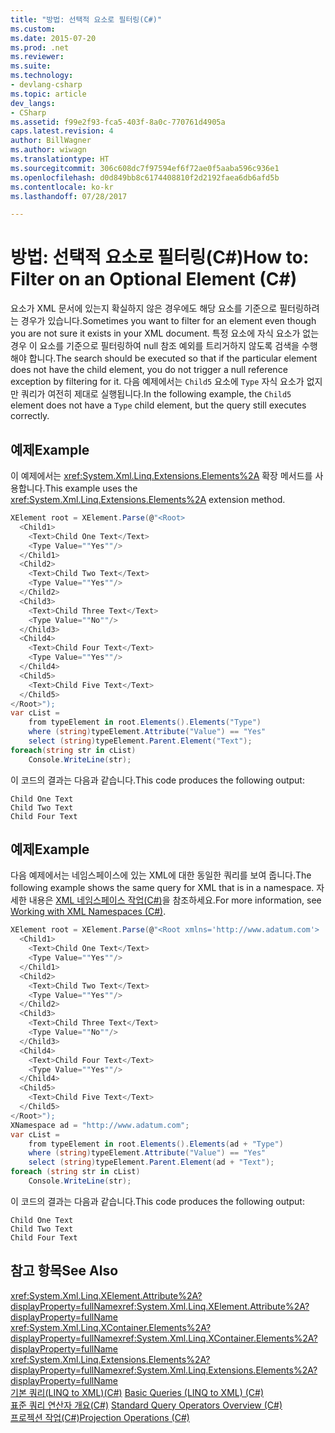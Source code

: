 ```yaml
---
title: "방법: 선택적 요소로 필터링(C#)"
ms.custom: 
ms.date: 2015-07-20
ms.prod: .net
ms.reviewer: 
ms.suite: 
ms.technology:
- devlang-csharp
ms.topic: article
dev_langs:
- CSharp
ms.assetid: f99e2f93-fca5-403f-8a0c-770761d4905a
caps.latest.revision: 4
author: BillWagner
ms.author: wiwagn
ms.translationtype: HT
ms.sourcegitcommit: 306c608dc7f97594ef6f72ae0f5aaba596c936e1
ms.openlocfilehash: d0d849bb8c6174408810f2d2192faea6db6afd5b
ms.contentlocale: ko-kr
ms.lasthandoff: 07/28/2017

---
```

# <a name="how-to-filter-on-an-optional-element-c"></a><span data-ttu-id="86336-102">방법: 선택적 요소로 필터링(C#)</span><span class="sxs-lookup"><span data-stu-id="86336-102">How to: Filter on an Optional Element (C#)</span></span>
<span data-ttu-id="86336-103">요소가 XML 문서에 있는지 확실하지 않은 경우에도 해당 요소를 기준으로 필터링하려는 경우가 있습니다.</span><span class="sxs-lookup"><span data-stu-id="86336-103">Sometimes you want to filter for an element even though you are not sure it exists in your XML document.</span></span> <span data-ttu-id="86336-104">특정 요소에 자식 요소가 없는 경우 이 요소를 기준으로 필터링하여 null 참조 예외를 트리거하지 않도록 검색을 수행해야 합니다.</span><span class="sxs-lookup"><span data-stu-id="86336-104">The search should be executed so that if the particular element does not have the child element, you do not trigger a null reference exception by filtering for it.</span></span> <span data-ttu-id="86336-105">다음 예제에서는 `Child5` 요소에 `Type` 자식 요소가 없지만 쿼리가 여전히 제대로 실행됩니다.</span><span class="sxs-lookup"><span data-stu-id="86336-105">In the following example, the `Child5` element does not have a `Type` child element, but the query still executes correctly.</span></span>  
  
## <a name="example"></a><span data-ttu-id="86336-106">예제</span><span class="sxs-lookup"><span data-stu-id="86336-106">Example</span></span>  
 <span data-ttu-id="86336-107">이 예제에서는 <xref:System.Xml.Linq.Extensions.Elements%2A> 확장 메서드를 사용합니다.</span><span class="sxs-lookup"><span data-stu-id="86336-107">This example uses the <xref:System.Xml.Linq.Extensions.Elements%2A> extension method.</span></span>  
  
```csharp  
XElement root = XElement.Parse(@"<Root>  
  <Child1>  
    <Text>Child One Text</Text>  
    <Type Value=""Yes""/>  
  </Child1>  
  <Child2>  
    <Text>Child Two Text</Text>  
    <Type Value=""Yes""/>  
  </Child2>  
  <Child3>  
    <Text>Child Three Text</Text>  
    <Type Value=""No""/>  
  </Child3>  
  <Child4>  
    <Text>Child Four Text</Text>  
    <Type Value=""Yes""/>  
  </Child4>  
  <Child5>  
    <Text>Child Five Text</Text>  
  </Child5>  
</Root>");  
var cList =  
    from typeElement in root.Elements().Elements("Type")  
    where (string)typeElement.Attribute("Value") == "Yes"  
    select (string)typeElement.Parent.Element("Text");  
foreach(string str in cList)  
    Console.WriteLine(str);  
```  
  
 <span data-ttu-id="86336-108">이 코드의 결과는 다음과 같습니다.</span><span class="sxs-lookup"><span data-stu-id="86336-108">This code produces the following output:</span></span>  
  
```  
Child One Text  
Child Two Text  
Child Four Text  
```  
  
## <a name="example"></a><span data-ttu-id="86336-109">예제</span><span class="sxs-lookup"><span data-stu-id="86336-109">Example</span></span>  
 <span data-ttu-id="86336-110">다음 예제에서는 네임스페이스에 있는 XML에 대한 동일한 쿼리를 보여 줍니다.</span><span class="sxs-lookup"><span data-stu-id="86336-110">The following example shows the same query for XML that is in a namespace.</span></span> <span data-ttu-id="86336-111">자세한 내용은 [XML 네임스페이스 작업(C#)](../../../../csharp/programming-guide/concepts/linq/working-with-xml-namespaces.md)을 참조하세요.</span><span class="sxs-lookup"><span data-stu-id="86336-111">For more information, see [Working with XML Namespaces (C#)](../../../../csharp/programming-guide/concepts/linq/working-with-xml-namespaces.md).</span></span>  
  
```csharp  
XElement root = XElement.Parse(@"<Root xmlns='http://www.adatum.com'>  
  <Child1>  
    <Text>Child One Text</Text>  
    <Type Value=""Yes""/>  
  </Child1>  
  <Child2>  
    <Text>Child Two Text</Text>  
    <Type Value=""Yes""/>  
  </Child2>  
  <Child3>  
    <Text>Child Three Text</Text>  
    <Type Value=""No""/>  
  </Child3>  
  <Child4>  
    <Text>Child Four Text</Text>  
    <Type Value=""Yes""/>  
  </Child4>  
  <Child5>  
    <Text>Child Five Text</Text>  
  </Child5>  
</Root>");  
XNamespace ad = "http://www.adatum.com";  
var cList =  
    from typeElement in root.Elements().Elements(ad + "Type")  
    where (string)typeElement.Attribute("Value") == "Yes"  
    select (string)typeElement.Parent.Element(ad + "Text");  
foreach (string str in cList)  
    Console.WriteLine(str);  
```  
  
 <span data-ttu-id="86336-112">이 코드의 결과는 다음과 같습니다.</span><span class="sxs-lookup"><span data-stu-id="86336-112">This code produces the following output:</span></span>  
  
```  
Child One Text  
Child Two Text  
Child Four Text  
```  
  
## <a name="see-also"></a><span data-ttu-id="86336-113">참고 항목</span><span class="sxs-lookup"><span data-stu-id="86336-113">See Also</span></span>  
 <span data-ttu-id="86336-114"><xref:System.Xml.Linq.XElement.Attribute%2A?displayProperty=fullName></span><span class="sxs-lookup"><span data-stu-id="86336-114"><xref:System.Xml.Linq.XElement.Attribute%2A?displayProperty=fullName></span></span>   
 <span data-ttu-id="86336-115"><xref:System.Xml.Linq.XContainer.Elements%2A?displayProperty=fullName></span><span class="sxs-lookup"><span data-stu-id="86336-115"><xref:System.Xml.Linq.XContainer.Elements%2A?displayProperty=fullName></span></span>   
 <span data-ttu-id="86336-116"><xref:System.Xml.Linq.Extensions.Elements%2A?displayProperty=fullName></span><span class="sxs-lookup"><span data-stu-id="86336-116"><xref:System.Xml.Linq.Extensions.Elements%2A?displayProperty=fullName></span></span>   
 <span data-ttu-id="86336-117">[기본 쿼리(LINQ to XML)(C#)](../../../../csharp/programming-guide/concepts/linq/basic-queries-linq-to-xml.md) </span><span class="sxs-lookup"><span data-stu-id="86336-117">[Basic Queries (LINQ to XML) (C#)](../../../../csharp/programming-guide/concepts/linq/basic-queries-linq-to-xml.md) </span></span>  
 <span data-ttu-id="86336-118">[표준 쿼리 연산자 개요(C#)](../../../../csharp/programming-guide/concepts/linq/standard-query-operators-overview.md) </span><span class="sxs-lookup"><span data-stu-id="86336-118">[Standard Query Operators Overview (C#)](../../../../csharp/programming-guide/concepts/linq/standard-query-operators-overview.md) </span></span>  
 [<span data-ttu-id="86336-119">프로젝션 작업(C#)</span><span class="sxs-lookup"><span data-stu-id="86336-119">Projection Operations (C#)</span></span>](../../../../csharp/programming-guide/concepts/linq/projection-operations.md)

